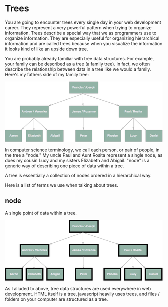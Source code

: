 # Trees

You are going to encounter trees every single day in your web development career. They represent a very powerful pattern when trying to organize information. Trees describe a special way that we as programmers use to organize information. They are especially useful for organizing hierarchical information and are called trees because when you visualize the information it looks kind of like an upside down tree.

You are probably already familiar with tree data structures. For example, your family can be described as a tree (a family tree). In fact, we often describe the relationship between data in a tree like we would a family. Here's my fathers side of my family tree:

![Family Tree](family-tree.png)

In computer science terminology, we call each person, or pair of people, in the tree a "node." My uncle Paul and Aunt Rosita represent a single node, as does my cousin Lucy and my sisters Elizabeth and Abigail. "node" is a generic way of describing one piece of data within a tree.

A tree is essentially a collection of nodes ordered in a hierarchical way.

Here is a list of terms we use when talking about trees.

## node
A single point of data within a tree.

![Node](family-tree-node.png)

<!-- - **node**: 
- **root**: The top node of the tree. In the case of my family tree it would be the `Joseph / Francis` node.
- **parent**: The node directly above the node in question. For example, `Andrew / Veronica` is the parent node of me (`Aaron`). A node can only have one parent.
- **child**: A node directly below the node in question. For example, `Aaron`, `Elizabeth` and `Abigail` are all children of the `Andrew / Veronica` node.
- **siblings**: Nodes with the same parent.
- **descendent** (or ancestor): A node anywhere below the node in question. For example, every other node is a descendent of the `Joseph / Francis` node. Only `Peter` is a descendent of the `James / Roxanne` node. In other words: a node reachable by repeated proceeding from parent to child.
- **leaf**: A node with no children (`Daniel`, `Phoebe`, `Lucy`, `Peter`, `Aaron`, `Elizabeth`, `Abigail`)
- **edge**: Connection between one node to another.
- **path**: A sequence of nodes and edges connecting a node with a descendant. -->

As I alluded to above, tree data structures are used everywhere in web development. HTML itself is a tree, javascript heavily uses trees, and files / folders on your computer are structured as a tree.
